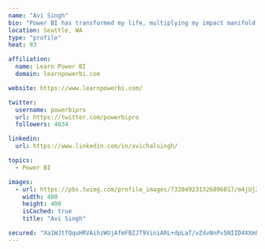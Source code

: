 ```yaml
---
name: "Avi Singh"
bio: "Power BI has transformed my life, multiplying my impact manifold. Now I am on a mission to spread the word and share the knowledge"
location: Seattle, WA
type: "profile"
heat: 93

affiliation:
  name: Learn Power BI
  domain: learnpowerbi.com

website: https://www.learnpowerbi.com/

twitter:
  username: powerbipro
  url: https://twitter.com/powerbipro
  followers: 4634

linkedin:
  url: https://www.linkedin.com/in/avichalsingh/

topics:
  - Power BI

images:
  - url: https://pbs.twimg.com/profile_images/732049231326806017/m4jUj2Lu_400x400.jpg
    width: 400
    height: 400
    isCached: true
    title: "Avi Singh"

secured: "Xa1WJtfQquHRVAihzWUjAfmFBZJT9ViniARL+dpLaT/vZdvNnPv5NIID4XXmLBxzMsH2R+y6cBZGFhEP/CmlTiJ8D1IwVHPNIB2gJ6g0h0mwGjeXtwad3q/+oSQPSJ+ZtYtpPOYTHVILfwB3ZFB058I+ho02Lt25IexLl/5U1SSs3Ov6EAxveMQB48Sia5LpTlMqtGW2W9TrynhPhEejkGo45Rs3O8bMKl/YJtdN2A8tAisI0KIGG+A9wkZ2vhD6cAbvgLwonxqFd62tZT3NHultmXpl3jHh2amomGYUn/AsNqFIA3cjH0YaYowhW8+6c6SYVko/zBJeGh6N9vGBqupbS3LSQgj5qN8Ke7HD0BdsB5M6UotSp5wQMeynnAKm6J6ZHdCiw6fg7vY4QG9p7X3qrnOU+MnaACGVqVDbtYg=;PyeV62ZfZM/k23ac17Y9bw=="
---
```


